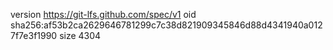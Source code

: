version https://git-lfs.github.com/spec/v1
oid sha256:af53b2ca2629646781299c7c38d821909345846d88d4341940a0127f7e3f1990
size 4304
